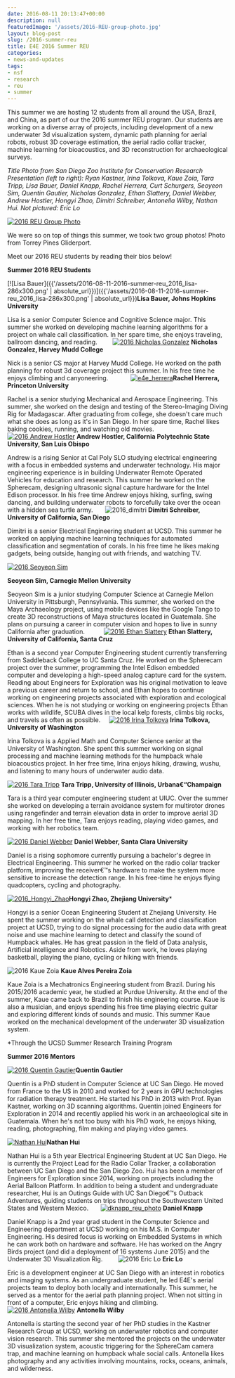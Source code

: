```yaml
---
date: 2016-08-11 20:13:47+00:00
description: null
featuredImage: '/assets/2016-REU-group-photo.jpg'
layout: blog-post
slug: /2016-summer-reu
title: E4E 2016 Summer REU
categories:
- news-and-updates
tags:
- nsf
- research
- reu
- summer
---
```

This summer we are hosting 12 students from all around the USA, Brazil, and China, as part of our the 2016 summer REU program. Our students are working on a diverse array of projects, including development of a new underwater 3d visualization system, dynamic path planning for aerial robots, robust 3D coverage estimation, the aerial radio collar tracker, machine learning for bioacoustics, and 3D reconstruction for archaeological surveys. 

_Title Photo from San Diego Zoo Institute for Conservation Research Presentation (left to right): Ryan Kastner, Irina Tolkova, Kaue Zoia, Tara Tripp, Lisa Bauer, Daniel Knapp, Rachel Herrera, Curt Schurgers, Seoyeon Sim, Quentin Gautier, Nicholas Gonzalez, Ethan Slattery, Daniel Webber, Andrew Hostler, Hongyi Zhao, Dimitri Schreiber, Antonella Wilby, Nathan Hui. Not pictured: Eric Lo_

[![2016 REU Group Photo](/assets/2016-08-11-2016-summer-reu_2016_reu_group_web-1024x576.jpg)](/assets/2016-08-11-2016-summer-reu_2016_reu_group_web-1024x576.jpg)

<!-- [![2016 REU Group Photo](/assets/2016-08-11-2016-summer-reu_2016_reu_group_web-1024x576.jpg)](/assets/2016-08-11-2016-summer-reu_2016_reu_group_web.jpg) -->

We were so on top of things this summer, we took two group photos! Photo from Torrey Pines Gliderport.




Meet our 2016 REU students by reading their bios below!



**Summer 2016 REU Students**





[![Lisa Bauer]({{'/assets/2016-08-11-2016-summer-reu_2016_lisa-286x300.png' | absolute_url}})]({{'/assets/2016-08-11-2016-summer-reu_2016_lisa-286x300.png' | absolute_url}})**Lisa Bauer, Johns Hopkins University**

Lisa is a senior Computer Science and Cognitive Science major. This summer she worked on developing machine learning algorithms for a project on whale call classification. In her spare time, she enjoys traveling, ballroom dancing, and reading.
 
 
 
 
[![2016 Nicholas Gonzalez](/assets/2016-08-11-2016-summer-reu_2016_nick-240x300.jpg)](/assets/2016-08-11-2016-summer-reu_2016_nick-240x300.jpg)
**Nicholas Gonzalez, Harvey Mudd College**

Nick is a senior CS major at Harvey Mudd College. He worked on the path planning for robust 3d coverage project this summer. In his free time he enjoys climbing and canyoneering. 
 
 
 
 
 
 
[![e4e_herrera](/assets/2016-08-11-2016-summer-reu_e4e_herrera-225x300.jpg)](/assets/2016-08-11-2016-summer-reu_e4e_herrera-225x300.jpg)**Rachel Herrera, Princeton University**

Rachel is a senior studying Mechanical and Aerospace Engineering. This summer, she worked on the design and testing of the Stereo-Imaging Diving Rig for Madagascar. After graduating from college, she doesn't care much what she does as long as it's in San Diego. In her spare time, Rachel likes baking cookies, running, and watching old movies.
 
 
 
 
 
 
 
[![2016 Andrew Hostler](/assets/2016-08-11-2016-summer-reu_2016_andrew-300x200.jpg)](/assets/2016-08-11-2016-summer-reu_2016_andrew.jpg)
**Andrew Hostler, California Polytechnic State University, San Luis Obispo**

Andrew is a rising Senior at Cal Poly SLO studying electrical engineering with a focus in embedded systems and underwater technology. His major engineering experience is in building Underwater Remote Operated Vehicles for education and research. This summer he worked on the Spherecam, designing ultrasonic signal capture hardware for the Intel Edison processor. In his free time Andrew enjoys hiking, surfing, swing dancing, and building underwater robots to forcefully take over the ocean with a hidden sea turtle army.
 
 
 
![2016_dimitri](/assets/2016-08-11-2016-summer-reu_2016_dimitri-268x300.png)
**Dimitri Schreiber, University of California, San Diego**

Dimitri is a senior Electrical Engineering student at UCSD. This summer he worked on applying machine learning techniques for automated classification and segmentation of corals. In his free time he likes making gadgets, being outside, hanging out with friends, and watching TV. 
 
 
 

[![2016 Seoyeon Sim](/assets/2016-08-11-2016-summer-reu_2016_seoyeon-226x300.jpg)](/assets/2016-08-11-2016-summer-reu_2016_seoyeon.jpg)

**Seoyeon Sim, Carnegie Mellon University**

Seoyeon Sim is a junior studying Computer Science at Carnegie Mellon University in Pittsburgh, Pennsylvania. This summer, she worked on the Maya Archaeology project, using mobile devices like the Google Tango to create 3D reconstructions of Maya structures located in Guatemala. She plans on pursuing a career in computer vision and hopes to live in sunny California after graduation.
 
 
 
 
 
[![2016 Ethan Slattery](/assets/2016-08-11-2016-summer-reu_2016_ethan-300x300.jpg)](/assets/2016-08-11-2016-summer-reu_2016_ethan.jpg)
**Ethan Slattery, University of California, Santa Cruz**

Ethan is a second year Computer Engineering student currently transferring from Saddleback College to UC Santa Cruz. He worked on the Spherecam project over the summer, programming the Intel Edison embedded computer and developing a high-speed analog capture card for the system. Reading about Engineers for Exploration was his original motivation to leave a previous career and return to school, and Ethan hopes to continue working on engineering projects associated with exploration and ecological sciences. When he is not studying or working on engineering projects Ethan works with wildlife, SCUBA dives in the local kelp forests, climbs big rocks, and travels as often as possible.
 
 
[![2016 Irina Tolkova](/assets/2016-08-11-2016-summer-reu_2016_irina-300x300.jpg)](/assets/2016-08-11-2016-summer-reu_2016_irina.jpg)
**Irina Tolkova, University of Washington**

Irina Tolkova is a Applied Math and Computer Science senior at the University of Washington. She spent this summer working on signal processing and machine learning methods for the humpback whale bioacoustics project. In her free time, Irina enjoys hiking, drawing, wushu, and listening to many hours of underwater audio data.
 
 
 


[![2016 Tara Tripp](/assets/2016-08-11-2016-summer-reu_2016_tara.jpg)](/assets/2016-08-11-2016-summer-reu_2016_tara.jpg)
**Tara Tripp, University of Illinois, Urbana€“Champaign**

Tara is a third year computer engineering student at UIUC. Over the summer she worked on developing a terrain avoidance system for multirotor drones using rangefinder and terrain elevation data in order to improve aerial 3D mapping. In her free time, Tara enjoys reading, playing video games, and working with her robotics team.
 
 
 


[![2016 Daniel Webber](/assets/2016-08-11-2016-summer-reu_2016_daniel-300x200.jpg)](/assets/2016-08-11-2016-summer-reu_2016_daniel.jpg)
**Daniel Webber, Santa Clara University**

Daniel is a rising sophomore currently pursuing a bachelor's degree in Electrical Engineering. This summer he worked on the radio collar tracker platform, improving the receiver€™s hardware to make the system more sensitive to increase the detection range. In his free-time he enjoys flying quadcopters, cycling and photography. 
 
 
 



[![2016_Hongyi_Zhao](/assets/2016-08-11-2016-summer-reu_2016_Hongyi_Zhao-225x300.jpg)](/assets/2016-08-11-2016-summer-reu_2016_Hongyi_Zhao.jpg)**Hongyi Zhao, Zhejiang University***

Hongyi is a senior Ocean Engineering Student at Zhejiang University. He spent the summer working on the whale call detection and classification project at UCSD, trying to do signal processing for the audio data with great noise and use machine learning to detect and classify the sound of Humpback whales. He has great passion in the field of Data analysis, Artificial intelligence and Robotics. Aside from work, he loves playing basketball, playing the piano, cycling or hiking with friends.
 
 
 

![2016 Kaue Zoia](/assets/2016-08-11-2016-summer-reu_2016_kaue-300x295.png)
**Kaue Alves Pereira Zoia**

Kaue Zoia is a Mechatronics Engineering student from Brazil. During his 2015/2016 academic year, he studied at Purdue University. At the end of the summer, Kaue came back to Brazil to finish his engineering course. Kaue is also a musician, and enjoys spending his free time playing electric guitar and exploring different kinds of sounds and music. This summer Kaue worked on the mechanical development of the underwater 3D visualization system.
 
 
 

*Through the UCSD Summer Research Training Program




**Summer 2016 Mentors**



[![2016 Quentin Gautier](/assets/2016-08-11-2016-summer-reu_2016_quentin-287x300.jpg)](/assets/2016-08-11-2016-summer-reu_2016_quentin.jpg)**Quentin Gautier**

Quentin is a PhD student in Computer Science at UC San Diego. He moved from France to the US in 2010 and worked for 2 years in GPU technologies for radiation therapy treatment. He started his PhD in 2013 with Prof. Ryan Kastner, working on 3D scanning algorithms. Quentin joined Engineers for Exploration in 2014 and recently applied his work in an archaeological site in Guatemala. When he's not too busy with his PhD work, he enjoys hiking, reading, photographing, film making and playing video games.
 
 
 

[![Nathan Hui](/assets/2016-08-11-2016-summer-reu_REU2015_Nathan-229x300.png)](/assets/2016-08-11-2016-summer-reu_REU2015_Nathan-229x300.png)**Nathan Hui**

Nathan Hui is a 5th year Electrical Engineering Student at UC San Diego. He is currently the Project Lead for the Radio Collar Tracker, a collaboration between UC San Diego and the San Diego Zoo. Hui has been a member of Engineers for Exploration since 2014, working on projects including the Aerial Balloon Platform. In addition to being a student and undergraduate researcher, Hui is an Outings Guide with UC San Diego€™s Outback Adventures, guiding students on trips throughout the Southwestern United States and Western Mexico.
 
 
 
[![dknapp_reu_photo](/assets/2016-08-11-2016-summer-reu_dknapp_reu_photo-231x300.jpg)](/assets/2016-08-11-2016-summer-reu_dknapp_reu_photo-231x300.jpg)
**Daniel Knapp**

Daniel Knapp is a 2nd year grad student in the Computer Science and Engineering department at UCSD working on his M.S. in Computer Engineering. His desired focus is working on Embedded Systems in which he can work both on hardware and software. He has worked on the Angry Birds project (and did a deployment of 16 systems June 2015) and the Underwater 3D Visualization Rig.
 
 
 
 
![2016 Eric Lo](/assets/2016-08-11-2016-summer-reu_2016_eric-196x300.jpg)
**Eric Lo**

Eric is a development engineer at UC San Diego with an interest in robotics and imaging systems.  As an undergraduate student, he led E4E's aerial projects team to deploy both locally and internationally.  This summer, he served as a mentor for the aerial path planning project.  When not sitting in front of a computer, Eric enjoys hiking and climbing.
 
 
 
 
 
[![2016 Antonella Wilby](/assets/2016-08-11-2016-summer-reu_2016_antonella-300x281.jpg)](/assets/2016-08-11-2016-summer-reu_2016_antonella.jpg)
**Antonella Wilby**

Antonella is starting the second year of her PhD studies in the Kastner Research Group at UCSD, working on underwater robotics and computer vision research. This summer she mentored the projects on the underwater 3D visualization system, acoustic triggering for the SphereCam camera trap, and machine learning on humpback whale social calls. Antonella likes photography and any activities involving mountains, rocks, oceans, animals, and wilderness.
